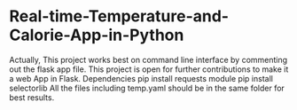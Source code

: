 # Real-time-Temperature-and-Calorie-App-in-Python
Actually, This project works best on command line interface by commenting out the flask app file.
This project is open for further contributions to make it a web App in Flask.
Dependencies
pip install requests module
pip install selectorlib
All the files including temp.yaml should be in the same folder for best results.

